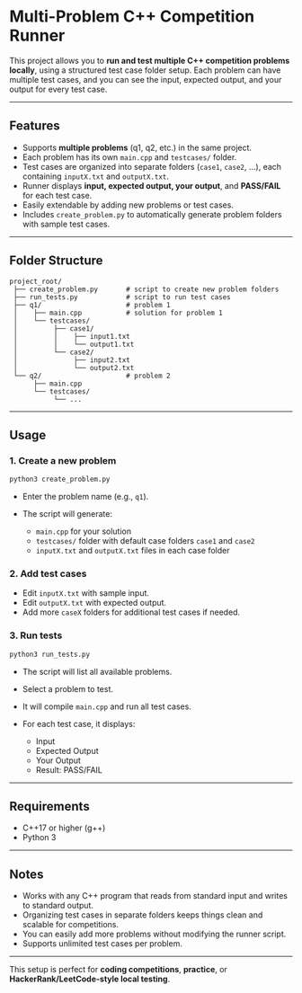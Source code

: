 # Multi-Problem C++ Competition Runner

This project allows you to **run and test multiple C++ competition problems locally**, using a structured test case folder setup. Each problem can have multiple test cases, and you can see the input, expected output, and your output for every test case.

---

## Features

* Supports **multiple problems** (q1, q2, etc.) in the same project.
* Each problem has its own `main.cpp` and `testcases/` folder.
* Test cases are organized into separate folders (`case1`, `case2`, ...), each containing `inputX.txt` and `outputX.txt`.
* Runner displays **input, expected output, your output**, and **PASS/FAIL** for each test case.
* Easily extendable by adding new problems or test cases.
* Includes `create_problem.py` to automatically generate problem folders with sample test cases.

---

## Folder Structure

```
project_root/
 ├── create_problem.py       # script to create new problem folders
 ├── run_tests.py            # script to run test cases
 ├── q1/                     # problem 1
 │    ├── main.cpp           # solution for problem 1
 │    └── testcases/
 │         ├── case1/
 │         │    ├── input1.txt
 │         │    └── output1.txt
 │         └── case2/
 │              ├── input2.txt
 │              └── output2.txt
 └── q2/                     # problem 2
      ├── main.cpp
      └── testcases/
           └── ...
```

---

## Usage

### 1. Create a new problem

```bash
python3 create_problem.py
```

* Enter the problem name (e.g., `q1`).
* The script will generate:

  * `main.cpp` for your solution
  * `testcases/` folder with default case folders `case1` and `case2`
  * `inputX.txt` and `outputX.txt` files in each case folder

### 2. Add test cases

* Edit `inputX.txt` with sample input.
* Edit `outputX.txt` with expected output.
* Add more `caseX` folders for additional test cases if needed.

### 3. Run tests

```bash
python3 run_tests.py
```

* The script will list all available problems.
* Select a problem to test.
* It will compile `main.cpp` and run all test cases.
* For each test case, it displays:

  * Input
  * Expected Output
  * Your Output
  * Result: PASS/FAIL

---

## Requirements

* C++17 or higher (g++)
* Python 3

---

## Notes

* Works with any C++ program that reads from standard input and writes to standard output.
* Organizing test cases in separate folders keeps things clean and scalable for competitions.
* You can easily add more problems without modifying the runner script.
* Supports unlimited test cases per problem.

---

This setup is perfect for **coding competitions**, **practice**, or **HackerRank/LeetCode-style local testing**.
